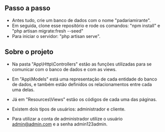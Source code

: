## Passo a passo

- Antes tudo, crie um banco de dados com o nome "padariamirante".
- Em seguida, clone esse repositório e rode os comandos: "npm install" e "php artisan migrate:fresh --seed"
- Para iniciar o servidor: "php artisan serve".

## Sobre o projeto

- Na pasta "App\Http\Controllers" estão as funções utilizadas para se comunicar com o banco de dados e com as views.
- Em "App\Models" está uma representação de cada entidade do banco de dados, e também estão definidos os relacionamentos entre cada uma delas.
- Já em "Resources\Views" estão os códigos de cada uma das páginas.

- Existem dois tipos de usuários: administrador e cliente.
- Para utilizar a conta de administrador utilize o usuário admin@admin.com e a senha admin123admin.
